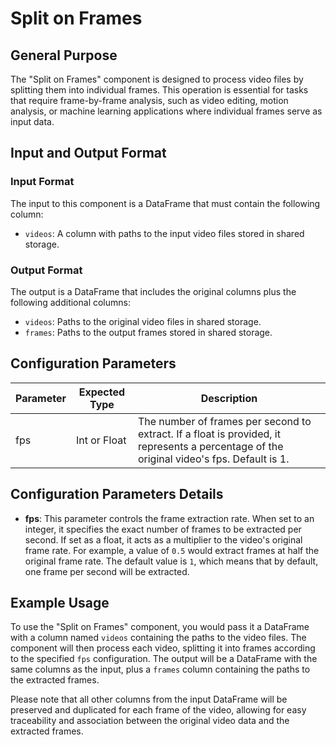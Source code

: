 # Split on Frames

## General Purpose
The "Split on Frames" component is designed to process video files by splitting them into individual frames. This operation is essential for tasks that require frame-by-frame analysis, such as video editing, motion analysis, or machine learning applications where individual frames serve as input data.

## Input and Output Format

### Input Format
The input to this component is a DataFrame that must contain the following column:
- `videos`: A column with paths to the input video files stored in shared storage.

### Output Format
The output is a DataFrame that includes the original columns plus the following additional columns:
- `videos`: Paths to the original video files in shared storage.
- `frames`: Paths to the output frames stored in shared storage.

## Configuration Parameters

| Parameter | Expected Type | Description |
| --------- | ------------- | ----------- |
| fps       | Int or Float  | The number of frames per second to extract. If a float is provided, it represents a percentage of the original video's fps. Default is 1. |

## Configuration Parameters Details

- **fps**: This parameter controls the frame extraction rate. When set to an integer, it specifies the exact number of frames to be extracted per second. If set as a float, it acts as a multiplier to the video's original frame rate. For example, a value of `0.5` would extract frames at half the original frame rate. The default value is `1`, which means that by default, one frame per second will be extracted.

## Example Usage

To use the "Split on Frames" component, you would pass it a DataFrame with a column named `videos` containing the paths to the video files. The component will then process each video, splitting it into frames according to the specified `fps` configuration. The output will be a DataFrame with the same columns as the input, plus a `frames` column containing the paths to the extracted frames.

Please note that all other columns from the input DataFrame will be preserved and duplicated for each frame of the video, allowing for easy traceability and association between the original video data and the extracted frames.